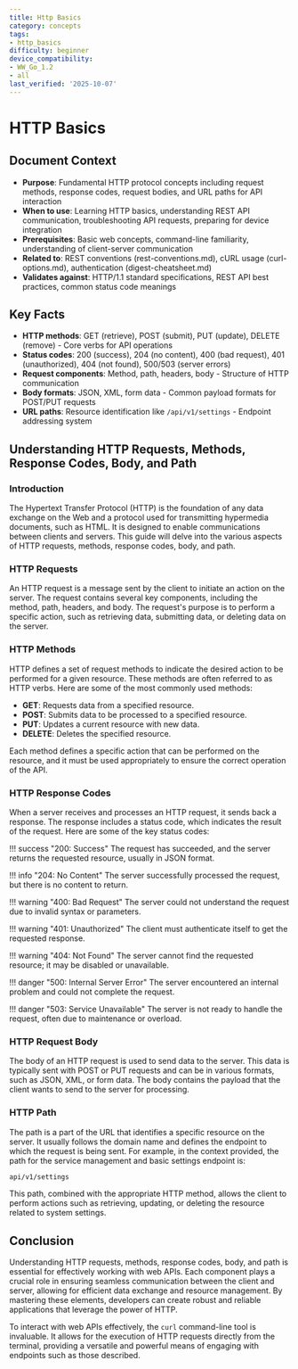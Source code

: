 ```yaml
---
title: Http Basics
category: concepts
tags:
- http_basics
difficulty: beginner
device_compatibility:
- WW_Go_1.2
- all
last_verified: '2025-10-07'
---
```


# HTTP Basics

## Document Context

- **Purpose**: Fundamental HTTP protocol concepts including request methods, response codes, request bodies, and URL paths for API interaction
- **When to use**: Learning HTTP basics, understanding REST API communication, troubleshooting API requests, preparing for device integration
- **Prerequisites**: Basic web concepts, command-line familiarity, understanding of client-server communication
- **Related to**: REST conventions (rest-conventions.md), cURL usage (curl-options.md), authentication (digest-cheatsheet.md)
- **Validates against**: HTTP/1.1 standard specifications, REST API best practices, common status code meanings

## Key Facts

- **HTTP methods**: GET (retrieve), POST (submit), PUT (update), DELETE (remove) - Core verbs for API operations
- **Status codes**: 200 (success), 204 (no content), 400 (bad request), 401 (unauthorized), 404 (not found), 500/503 (server errors)
- **Request components**: Method, path, headers, body - Structure of HTTP communication
- **Body formats**: JSON, XML, form data - Common payload formats for POST/PUT requests
- **URL paths**: Resource identification like `/api/v1/settings` - Endpoint addressing system

## Understanding HTTP Requests, Methods, Response Codes, Body, and Path

### Introduction

The Hypertext Transfer Protocol (HTTP) is the foundation of any data exchange on the Web and a protocol used for transmitting hypermedia documents, such as HTML. It is designed to enable communications between clients and servers. This guide will delve into the various aspects of HTTP requests, methods, response codes, body, and path.

### HTTP Requests

An HTTP request is a message sent by the client to initiate an action on the server. The request contains several key components, including the method, path, headers, and body. The request's purpose is to perform a specific action, such as retrieving data, submitting data, or deleting data on the server.

### HTTP Methods

HTTP defines a set of request methods to indicate the desired action to be performed for a given resource. These methods are often referred to as HTTP verbs. Here are some of the most commonly used methods:

- **GET**: Requests data from a specified resource.
- **POST**: Submits data to be processed to a specified resource.
- **PUT**: Updates a current resource with new data.
- **DELETE**: Deletes the specified resource.

Each method defines a specific action that can be performed on the resource, and it must be used appropriately to ensure the correct operation of the API.

### HTTP Response Codes

When a server receives and processes an HTTP request, it sends back a response. The response includes a status code, which indicates the result of the request. Here are some of the key status codes:

!!! success "200: Success"
    The request has succeeded, and the server returns the requested resource, usually in JSON format.

!!! info "204: No Content"
    The server successfully processed the request, but there is no content to return.

!!! warning "400: Bad Request"
    The server could not understand the request due to invalid syntax or parameters.

!!! warning "401: Unauthorized"
    The client must authenticate itself to get the requested response.

!!! warning "404: Not Found"
    The server cannot find the requested resource; it may be disabled or unavailable.

!!! danger "500: Internal Server Error"
    The server encountered an internal problem and could not complete the request.

!!! danger "503: Service Unavailable"
    The server is not ready to handle the request, often due to maintenance or overload.

### HTTP Request Body

The body of an HTTP request is used to send data to the server. This data is typically sent with POST or PUT requests and can be in various formats, such as JSON, XML, or form data. The body contains the payload that the client wants to send to the server for processing.

### HTTP Path

The path is a part of the URL that identifies a specific resource on the server. It usually follows the domain name and defines the endpoint to which the request is being sent. For example, in the context provided, the path for the service management and basic settings endpoint is:

```txt
api/v1/settings
```

This path, combined with the appropriate HTTP method, allows the client to perform actions such as retrieving, updating, or deleting the resource related to system settings.

## Conclusion

Understanding HTTP requests, methods, response codes, body, and path is essential for effectively working with web APIs. Each component plays a crucial role in ensuring seamless communication between the client and server, allowing for efficient data exchange and resource management. By mastering these elements, developers can create robust and reliable applications that leverage the power of HTTP.

To interact with web APIs effectively, the `curl` command-line tool is invaluable. It allows for the execution of HTTP requests directly from the terminal, providing a versatile and powerful means of engaging with endpoints such as those described.
